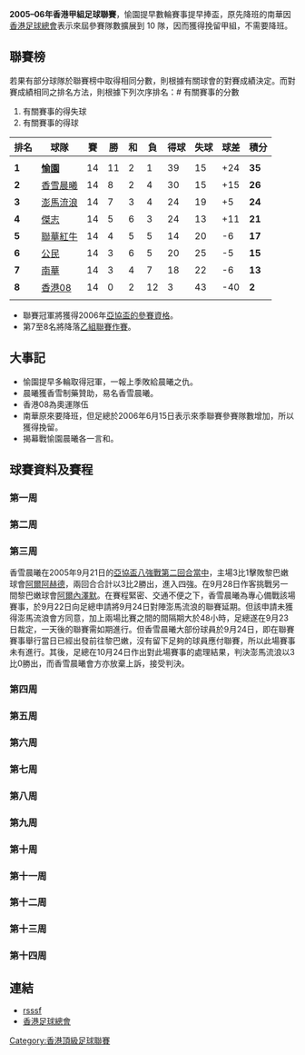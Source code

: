 **2005–06年香港甲組足球聯賽**，愉園提早數輪賽事提早捧盃，原先降班的南華因[香港足球總會](../Page/香港足球總會.md "wikilink")表示來屆參賽隊數擴展到 10 隊，因而獲得挽留甲組，不需要降班。

## 聯賽榜

若果有部分球隊於聯賽榜中取得相同分數，則根據有關球會的對賽成績決定。而對賽成績相同之排名方法，則根據下列次序排名：\# 有關賽事的分數

1.  有關賽事的得失球
2.  有關賽事的得球

| 排名    | 球隊                                                     | 賽  | 勝  | 和 | 負  | 得球 | 失球 | 球差   | 積分     |
| ----- | ------------------------------------------------------ | -- | -- | - | -- | -- | -- | ---- | ------ |
|       |                                                        |    |    |   |    |    |    |      |        |
| **1** | **[愉園](../Page/愉園體育會.md "wikilink")**                  | 14 | 11 | 2 | 1  | 39 | 15 | \+24 | **35** |
| **2** | [香雪晨曦](https://zh.wikipedia.org/wiki/晨曦足球會 "wikilink") | 14 | 8  | 2 | 4  | 30 | 15 | \+15 | **26** |
| **3** | [澎馬流浪](../Page/香港流浪足球會.md "wikilink")                  | 14 | 7  | 3 | 4  | 24 | 19 | \+5  | **24** |
| **4** | [傑志](../Page/傑志體育會.md "wikilink")                      | 14 | 5  | 6 | 3  | 24 | 13 | \+11 | **21** |
| **5** | [聯華紅牛](https://zh.wikipedia.org/wiki/聯華足球會 "wikilink") | 14 | 4  | 5 | 5  | 14 | 20 | \-6  | **17** |
| **6** | [公民](https://zh.wikipedia.org/wiki/公民體育會 "wikilink")   | 14 | 3  | 6 | 5  | 20 | 25 | \-5  | **15** |
| **7** | [南華](https://zh.wikipedia.org/wiki/南華足球隊 "wikilink")   | 14 | 3  | 4 | 7  | 18 | 22 | \-6  | **13** |
| **8** | [香港08](../Page/香港08.md "wikilink")                     | 14 | 0  | 2 | 12 | 3  | 43 | \-40 | **2**  |
|       |                                                        |    |    |   |    |    |    |      |        |

  - 聯賽冠軍將獲得2006年[亞協盃的參賽資格](https://zh.wikipedia.org/wiki/亞洲足協盃 "wikilink")。
  - 第7至8名將降落[乙組聯賽作賽](../Page/香港乙組足球聯賽.md "wikilink")。

## 大事記

  - 愉園提早多輪取得冠軍，一報上季敗給晨曦之仇。
  - 晨曦獲香雪制藥贊助，易名香雪晨曦。
  - 香港08為奧運隊伍
  - 南華原來要降班，但足總於2006年6月15日表示來季聯賽參賽隊數增加，所以獲得挽留。
  - 揭幕戰愉園晨曦各一言和。

## 球賽資料及賽程

### 第一周

### 第二周

### 第三周

香雪晨曦在2005年9月21日的[亞協盃八強戰第二回合當中](https://zh.wikipedia.org/wiki/亞協盃 "wikilink")，主場3比1擊敗黎巴嫩球會[阿爾阿赫德](https://zh.wikipedia.org/wiki/阿爾阿赫德 "wikilink")，兩回合合計以3比2勝出，進入四強。在9月28日作客挑戰另一間黎巴嫩球會[阿爾內澤默](https://zh.wikipedia.org/wiki/阿爾內澤默 "wikilink")。在賽程緊密、交通不便之下，香雪晨曦為專心備戰該場賽事，於9月22日向足總申請將9月24日對陣澎馬流浪的聯賽延期。但該申請未獲得澎馬流浪會方同意，加上兩場比賽之間的間隔期大於48小時，足總遂在9月23日裁定，一天後的聯賽需如期進行。但香雪晨曦大部份球員於9月24日，即在聯賽賽事舉行當日已經出發前往黎巴嫩，沒有留下足夠的球員應付聯賽，所以此場賽事未有進行。其後，足總在10月24日作出對此場賽事的處理結果，判決澎馬流浪以3比0勝出，而香雪晨曦會方亦放棄上訴，接受判決。

### 第四周

### 第五周

### 第六周

### 第七周

### 第八周

### 第九周

### 第十周

### 第十一周

### 第十二周

### 第十三周

### 第十四周

## 連結

  - [rsssf](http://www.rsssf.com/tablesh/hk06.html)
  - [香港足球總會](https://web.archive.org/web/20110314143739/http://www.hkfa.com/zh-hk/index.php)

[Category:香港頂級足球聯賽](https://zh.wikipedia.org/wiki/Category:香港頂級足球聯賽 "wikilink")
